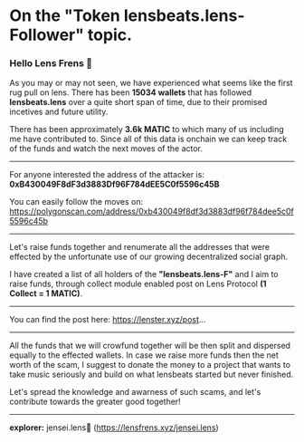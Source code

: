 # On the "Token lensbeats.lens-Follower" topic.

### Hello Lens Frens 🌿
As you may or may not seen, we have experienced what seems like the first rug pull on lens.
There has been **15034 wallets** that has followed **lensbeats.lens** over a quite short span of time, due to their promised incetives and future utility.

There has been approximately **3.6k MATIC** to which many of us including me have contributed to. 
Since all of this data is onchain we can keep track of the funds and watch the next moves of the actor.
___
For anyone interested the address of the attacker is: **0xB430049F8dF3d3883Df96F784dEE5C0f5596c45B**

You can easily follow the moves on: https://polygonscan.com/address/0xb430049f8df3d3883df96f784dee5c0f5596c45b
___
Let's raise funds together and renumerate all the addresses that were effected by the unfortunate use of our growing decentralized social graph.

I have created a list of all holders of the **"lensbeats.lens-F"** and I aim to raise funds, through collect module enabled post on Lens Protocol **(1 Collect = 1 MATIC)**.
___
You can find the post here: https://lenster.xyz/post...
___
All the funds that we will crowfund together will be then split and dispersed equally to the effected wallets. In case we raise more funds then the net worth of the scam,
I suggest to donate the money to a project that wants to take music seriously and build on what lensbeats started but never finished.

Let's spread the knowledge and awarness of such scams, and let's contribute towards the greater good together!
___
**explorer:** jensei.lens🌿 (https://lensfrens.xyz/jensei.lens)
